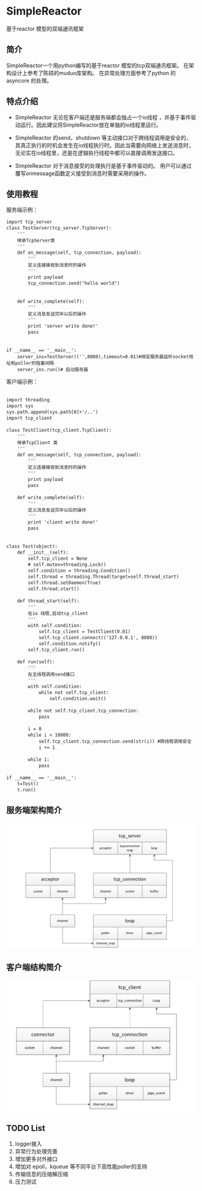 # SimpleReactor
基于reactor 模型的双端通讯框架

## 简介

SimpleReactor一个用python编写的基于reactor 模型的tcp双端通讯框架。
在架构设计上参考了陈硕的muduo库架构。
在异常处理方面参考了python 的asyncore 的处理。

## 特点介绍

- SimpleReactor 无论在客户端还是服务端都会独占一个io线程
，并基于事件驱动运行。因此建议将SimpleReactor放在单独的io线程里运行。

- SimpleReactor 的send，shutdown 等主动接口对于跨线程调用是安全的，其真正执行的时机会发生在io线程执行时。因此当需要向网络上发送消息时，无论实在io线程里，还是在逻辑执行线程中都可以直接调用发送接口。

- SimpleReactor 对于消息接受的处理执行是基于事件驱动的。
用户可以通过覆写onmessage函数定义接受到消息时需要采用的操作。


## 使用教程

服务端示例：

```
import tcp_server
class TestServer(tcp_server.TcpServer):
	'''
	继承TcpServer类
	'''
	def on_message(self, tcp_connection, payload):
		'''
		定义连接接收到消息时的操作
		'''
		print payload
		tcp_connection.send("hello world")


	def write_complete(self):
		'''
		定义消息发送完毕以后的操作
		'''
		print 'server write done!'
		pass


if __name__ == '__main__':
	server_ins=TestServer(('',8080),timeout=0.01)#绑定服务器监听socket地址和poller的阻塞间隔
	server_ins.run()# 启动服务器
```

客户端示例：


```

import threading
import sys
sys.path.append(sys.path[0]+'/..')
import tcp_client

class TestClient(tcp_client.TcpClient):
	'''
	继承TcpClient 类
	'''
	def on_message(self, tcp_connection, payload):
		'''
		定义连接接收到消息时的操作
		'''
		print payload
		pass

	def write_complete(self):
		'''
		定义消息发送完毕以后的操作
		'''
		print 'client write done!'
		pass


class Test(object):
	def __init__(self):
		self.tcp_client = None
		# self.mutex=threading.Lock()
		self.condition = threading.Condition()
		self.thread = threading.Thread(target=self.thread_start)
		self.thread.setDaemon(True)
		self.thread.start()

	def thread_start(self):
		'''
		在io 线程,启动tcp_client
		'''
		with self.condition:
			self.tcp_client = TestClient(0.01)
			self.tcp_client.connect(('127.0.0.1', 8080))
			self.condition.notify()
		self.tcp_client.run()

	def run(self):
		'''
		在主线程调用send接口
		'''
		with self.condition:
			while not self.tcp_client:
				self.condition.wait()

		while not self.tcp_client.tcp_connection:
			pass

		i = 0
		while i < 10000:
			self.tcp_client.tcp_connection.send(str(i)) #跨线程调用安全
			i += 1

		while 1:
			pass

if __name__ == '__main__':
	t=Test()
	t.run()
```


## 服务端架构简介

![tcp_server](https://github.com/LightCong/SimpleReactor/blob/master/pic/tcp_server.png)


## 客户端结构简介

![tcp_client](https://github.com/LightCong/SimpleReactor/blob/master/pic/tcp_client.png)

## TODO List

1. logger接入
2. 异常行为处理完善
3. 增加更多对外接口
4. 增加对 epoll，kqueue 等不同平台下高性能poller的支持
5. 传输信息的压缩解压缩
6. 压力测试


